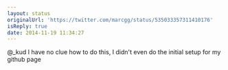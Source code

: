 ```yaml
---
layout: status
originalUrl: 'https://twitter.com/marcgg/status/535033357311410176'
isReply: true
date: 2014-11-19 11:34:27
---
```


@_kud I have no clue how to do this, I didn't even do the initial setup for my github page
